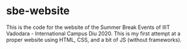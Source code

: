 # sbe-website
This is the code for the website of the Summer Break Events of IIIT Vadodara - International Campus Diu 2020. This is my first attempt at a proper website using HTML, CSS, and a bit of JS (without frameworks).
